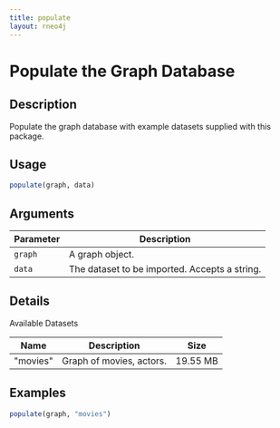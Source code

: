 ```yaml
---
title: populate
layout: rneo4j
---
```


# Populate the Graph Database

## Description

Populate the graph database with example datasets supplied with this package.

## Usage

```r
populate(graph, data)
```

## Arguments

| Parameter | Description     |
| --------- | --------------- |
| `graph`   | A graph object. |
| `data`    | The dataset to be imported. Accepts a string. |

## Details

Available Datasets

| Name | Description | Size |
| ---- | ----------- | ---- |
| "movies" | Graph of movies, actors. | 19.55 MB |

## Examples

 ```r
 populate(graph, "movies")
 ```